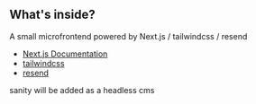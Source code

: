 ## What's inside?

A small microfrontend powered by Next.js / tailwindcss / resend

- [Next.js Documentation](https://nextjs.org/docs)
- [tailwindcss](https://tailwindcss.com/)
- [resend](https://resend.com/)

sanity will be added as a headless cms